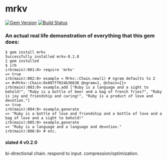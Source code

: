 # mrkv

[![Gem Version](https://badge.fury.io/rb/mrkv.svg)](http://badge.fury.io/rb/mrkv) [![Build Status](https://travis-ci.org/coleww/mrkv.svg?branch=master)](https://travis-ci.org/coleww/mrkv)

### An actual real life demonstration of everything that this gem does:

```
$ gem install mrkv
Successfully installed mrkv-0.1.0
1 gem installed
$ irb
irb(main):001:0> require 'mrkv'
=> true
irb(main):002:0> example = Mrkv::Chain.new(1) # ngram defaults to 2
=> #<Mrkv::Chain:0x007ff024b36638 @ngram=1, @chain={}>
irb(main):003:0> example.add ["Ruby is a language and a sight to behold!", "Ruby is a bottle of beer and a bag of french fries?", "Ruby is joy and friendship and caring!", "Ruby is a product of love and devotion."]
=> true
irb(main):004:0> example.generate
=> "Ruby is a bottle of love and friendship and a bottle of love and a bag of love and a sight to behold!"
irb(main):005:0> example.generate
=> "Ruby is a language and a language and devotion."
irb(main):006:0> # etc.

```

#### slated 4 v0.2.0

bi-directional chain. respond to input. compression/optimization.